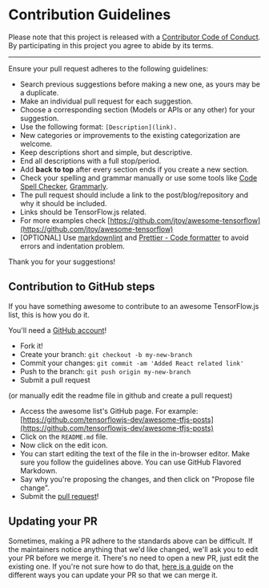 # Contribution Guidelines

Please note that this project is released with a
[Contributor Code of Conduct](code-of-conduct.md). By participating in this
project you agree to abide by its terms.

---

Ensure your pull request adheres to the following guidelines:

- Search previous suggestions before making a new one, as yours may be a duplicate.
- Make an individual pull request for each suggestion.
- Choose a corresponding section (Models or APIs or any other) for your suggestion.
- Use the following format: `[Description](link).`
- New categories or improvements to the existing categorization are welcome.
- Keep descriptions short and simple, but descriptive.
- End all descriptions with a full stop/period.
- Add **back to top** after every section ends if you create a new section.
- Check your spelling and grammar manually or use some tools like [Code Spell Checker](https://marketplace.visualstudio.com/items?itemName=streetsidesoftware.code-spell-checker), [Grammarly](https://www.grammarly.com/).
- The pull request should include a link to the post/blog/repository and why it should be included.
- Links should be TensorFlow.js related.
- For more examples check [https://github.com/jtoy/awesome-tensorflow](https://github.com/jtoy/awesome-tensorflow)
- [OPTIONAL] Use [markdownlint](https://marketplace.visualstudio.com/items?itemName=DavidAnson.vscode-markdownlint) and [Prettier - Code formatter](https://marketplace.visualstudio.com/items?itemName=esbenp.prettier-vscode) to avoid errors and indentation problem.

Thank you for your suggestions!

## Contribution to GitHub steps

If you have something awesome to contribute to an awesome TensorFlow.js list, this is how you do it.

You'll need a [GitHub account](https://github.com/join)!

- Fork it!
- Create your branch: `git checkout -b my-new-branch`
- Commit your changes: `git commit -am 'Added React related link'`
- Push to the branch: `git push origin my-new-branch`
- Submit a pull request

(or manually edit the readme file in github and create a pull request)

- Access the awesome list's GitHub page. For example: [https://github.com/tensorflowjs-dev/awesome-tfjs-posts](https://github.com/tensorflowjs-dev/awesome-tfjs-posts)
- Click on the `README.md` file.
- Now click on the edit icon.
- You can start editing the text of the file in the in-browser editor. Make sure you follow the guidelines above. You can use GitHub Flavored Markdown.
- Say why you're proposing the changes, and then click on "Propose file change".
- Submit the [pull request](https://help.github.com/en/github/collaborating-with-issues-and-pull-requests/about-pull-requests)!

## Updating your PR

Sometimes, making a PR adhere to the standards above can be difficult.
If the maintainers notice anything that we'd like changed, we'll ask you to
edit your PR before we merge it. There's no need to open a new PR, just edit
the existing one. If you're not sure how to do that,
[here is a guide](https://github.com/RichardLitt/knowledge/blob/master/github/amending-a-commit-guide.md)
on the different ways you can update your PR so that we can merge it.
